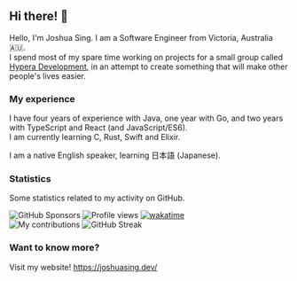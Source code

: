 ## Hi there! 👋
<!-- Hi, why are you looking at the source for this? :D -->
<!-- There's really nothing interesting back here -->
Hello, I'm Joshua Sing. I am a Software Engineer from Victoria, Australia 🇦🇺.  
I spend most of my spare time working on projects for a small group called [Hypera Development](https://github.com/HyperaDev/), in an attempt to create something that will make other people's lives easier.


### My experience

I have four years of experience with Java, one year with Go, and two years with TypeScript and React (and JavaScript/ES6).  
I am currently learning C, Rust<!-- help, what is this syntax... -->, Swift and Elixir.

I am a native English speaker, learning 日本語 (Japanese).


### Statistics

Some statistics related to my activity on GitHub.

![GitHub Sponsors](https://img.shields.io/github/sponsors/joshuasing)
![Profile views](https://komarev.com/ghpvc?username=joshuasing&color=2155CC&style=flat-square)
[![wakatime](https://wakatime.com/badge/user/796b9400-dd1e-4e14-89bf-58ba2490722f.svg)](https://wakatime.com/@joshuasing)  
![My contributions](https://github-readme-stats.vercel.app/api?username=joshuasing&count_private=true&show_icons=true&title_color=97e097&icon_color=97e097&bg_color=21262d&text_color=c9d1d9&hide_border=true&include_all_commits=true&custom_title=My%20commit%20stats)
![GitHub Streak](https://github-readme-streak-stats.herokuapp.com?user=joshuasing&theme=github-dark-blue&hide_border=true&stroke=97E097&ring=97E097&fire=97E097&sideNums=97E097&background=21262D)

### Want to know more?

Visit my website! https://joshuasing.dev/
